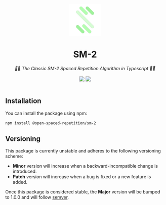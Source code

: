 <div align="center">
  <img src="https://raw.githubusercontent.com/open-spaced-repetition/py-fsrs/main/osr_logo.png" height="100" alt="Open Spaced Repetition logo"/>
</div>
<div align="center">

# SM-2

</div>
<div align="center">
  <em>🧠🔄 The Classic SM-2 Spaced Repetition Algorithm in Typescript 🧠🔄</em>
</div>
<br />
<div align="center" style="text-decoration: none;">
    <a href="https://www.npmjs.com/package/@open-spaced-repetition/sm-2"><img src="https://img.shields.io/npm/v/@open-spaced-repetition/sm-2"></a>
    <a href="https://github.com/open-spaced-repetition/sm-2-ts/blob/main/LICENSE" style="text-decoration: none;"><img src="https://img.shields.io/badge/License-MIT-brightgreen.svg"></a>
</div>
<br />

## Installation

You can install the package using npm:

```bash
npm install @open-spaced-repetition/sm-2
```

## Versioning

This package is currently unstable and adheres to the following versioning scheme:

- **Minor** version will increase when a backward-incompatible change is introduced.
- **Patch** version will increase when a bug is fixed or a new feature is added.

Once this package is considered stable, the **Major** version will be bumped to 1.0.0 and will follow [semver](https://semver.org/).